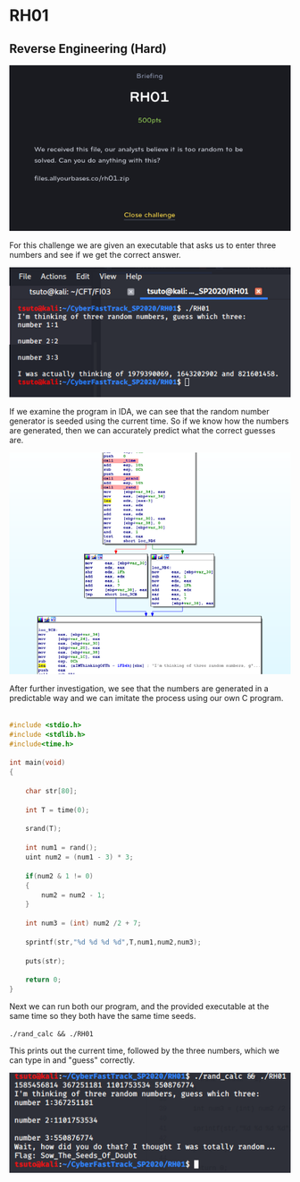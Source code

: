 # RH01
## Reverse Engineering (Hard)

![RH01](RH01.png)

For this challenge we are given an executable that asks us to enter three numbers and see if we get the correct answer.

![RH01](RH01_1.png)

If we examine the program in IDA, we can see that the random number generator is seeded using the current time. So if we know how the numbers are generated, then we can accurately predict what the correct guesses are.

![RH01](RH01_2.png)

After further investigation, we see that the numbers are generated in a predictable way and we can imitate the process using our own C program.

```c

#include <stdio.h> 
#include <stdlib.h> 
#include<time.h> 
  
int main(void) 
{ 

	char str[80];

	int T = time(0);

    srand(T); 
  
    int num1 = rand();
    uint num2 = (num1 - 3) * 3;
  
    if(num2 & 1 != 0)
    {
    	num2 = num2 - 1;
    }

    int num3 = (int) num2 /2 + 7;

    sprintf(str,"%d %d %d %d",T,num1,num2,num3);

    puts(str);
  
    return 0; 
} 

```

Next we can run both our program, and the provided executable at the same time so they both have the same time seeds.

`./rand_calc && ./RH01`

This prints out the current time, followed by the three numbers, which we can type in and "guess" correctly.

![RH01](RH01_3.png)
